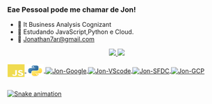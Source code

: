 ### Eae Pessoal pode me chamar de Jon! 

- 🔭 It Business Analysis Cognizant
- 🌱 Estudando JavaScript,Python e Cloud.
- 💬 Jonathan7ar@gmail.com

<div align="center">
  <a href="https://github.com/jonathanrodriguez7">
  <img height="180em" src="https://github-readme-stats.vercel.app/api?username=jonathanrodriguez7&show_icons=true&theme=dark&include_all_commits=true&count_private=true"/>
  <img height="180em" src="https://github-readme-stats.vercel.app/api/top-langs/?username=jonathanrodriguez7&layout=compact&langs_count=7&theme=dark"/>
</div>
  <div style="display: inline_block"><br>
  <img align="center" alt="Jon-Js" height="30" width="40" src="https://raw.githubusercontent.com/devicons/devicon/master/icons/javascript/javascript-plain.svg">
  <img align="center" alt="Jon-Python" height="30" width="40" src="https://raw.githubusercontent.com/devicons/devicon/master/icons/python/python-original.svg">
  <img align="center" alt="Jon-Google" height="30" width="40" src="https://cdn.jsdelivr.net/gh/devicons/devicon/icons/google/google-original.svg" />
  <img align="center" alt="Jon-VScode" height="30" width="40" src= "https://cdn.jsdelivr.net/gh/devicons/devicon/icons/vscode/vscode-original.svg" />
  <img align="center" alt="Jon-SFDC" height="30" width="40" src= "https://cdn.jsdelivr.net/gh/devicons/devicon/icons/salesforce/salesforce-original.svg" />
  <img align="center" alt="Jon-GCP" height="30" width="40" src= "https://cdn.jsdelivr.net/gh/devicons/devicon/icons/googlecloud/googlecloud-original.svg" />

</div> 
  
   ##
  
  <div> 
 
  ![Snake animation](https://github.com/jonathanrodriguez7/jonathanrodriguez7/blob/output/github-contribution-grid-snake.svg)
 
</div>
 
